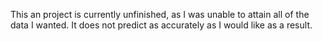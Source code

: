 This an project is currently unfinished, as I was unable to attain all of the data I wanted. It does not predict as accurately as I would like as a result.

